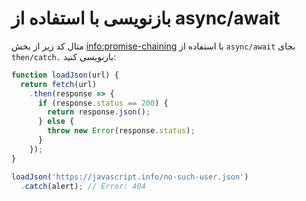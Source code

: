
# بازنویسی با استفاده از async/await

مثال کد زیر از بخش <info:promise-chaining> با استفاده از `async/await` بجای `then/catch.` بازنویسی کنید:

```js run
function loadJson(url) {
  return fetch(url)
    .then(response => {
      if (response.status == 200) {
        return response.json();
      } else {
        throw new Error(response.status);
      }
    });
}

loadJson('https://javascript.info/no-such-user.json')
  .catch(alert); // Error: 404
```
